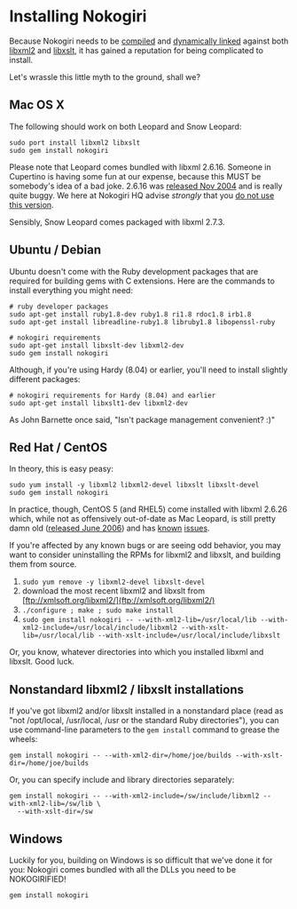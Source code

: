 # Installing Nokogiri

Because Nokogiri needs to be [compiled][] and [dynamically linked][]
against both [libxml2][] and [libxslt][], it has gained a
reputation for being complicated to install.

  [compiled]: http://en.wikipedia.org/wiki/Compiler
  [dynamically linked]: http://en.wikipedia.org/wiki/Dynamic_linker
  [libxml2]: http://xmlsoft.org/index.html
  [libxslt]: http://xmlsoft.org/xslt/

Let's wrassle this little myth to the ground, shall we?

## Mac OS X

The following should work on both Leopard and Snow Leopard:

    sudo port install libxml2 libxslt
    sudo gem install nokogiri

Please note that Leopard comes bundled with libxml 2.6.16. Someone in
Cupertino is having some fun at our expense, because this MUST be
somebody's idea of a bad joke. 2.6.16 was [released Nov 2004][] and is
really quite buggy. We here at Nokogiri HQ advise *strongly* that you
[do not use this version][].

  [released Nov 2004]: http://mail.gnome.org/archives/xml/2004-November/msg00074.html
  [do not use this version]: http://github.com/tenderlove/nokogiri/blob/master/lib/nokogiri/version_warning.rb#L2

Sensibly, Snow Leopard comes packaged with libxml 2.7.3.

## Ubuntu / Debian

Ubuntu doesn't come with the Ruby development packages that are
required for building gems with C extensions. Here are the commands to
install everything you might need:

    # ruby developer packages
    sudo apt-get install ruby1.8-dev ruby1.8 ri1.8 rdoc1.8 irb1.8
    sudo apt-get install libreadline-ruby1.8 libruby1.8 libopenssl-ruby

    # nokogiri requirements
    sudo apt-get install libxslt-dev libxml2-dev
    sudo gem install nokogiri

Although, if you're using Hardy (8.04) or earlier, you'll need to install slightly different packages:

    # nokogiri requirements for Hardy (8.04) and earlier
    sudo apt-get install libxslt1-dev libxml2-dev

As John Barnette once said, "Isn't package management convenient? :)"

## Red Hat / CentOS

In theory, this is easy peasy:

    sudo yum install -y libxml2 libxml2-devel libxslt libxslt-devel
    sudo gem install nokogiri

In practice, though, CentOS 5 (and RHEL5) come installed with libxml 2.6.26
which, while not as offensively out-of-date as Mac Leopard, is still
pretty damn old ([released June 2006][]) and has [known][] [issues][].

If you're affected by any known bugs or are seeing odd behavior, you
may want to consider uninstalling the RPMs for libxml2 and libxslt,
and building them from source.

  [released June 2006]: http://mail.gnome.org/archives/xml/2006-June/msg00043.html
  [known]: http://github.com/tenderlove/nokogiri/issues#issue/243
  [issues]: http://github.com/tenderlove/nokogiri/issues#issue/122

 1. `sudo yum remove -y libxml2-devel libxslt-devel`
 2. download the most recent libxml2 and libxslt from [ftp://xmlsoft.org/libxml2/](ftp://xmlsoft.org/libxml2/)
 3. `./configure ; make ; sudo make install`
 4. `sudo gem install nokogiri -- --with-xml2-lib=/usr/local/lib --with-xml2-include=/usr/local/include/libxml2 --with-xslt-lib=/usr/local/lib --with-xslt-include=/usr/local/include/libxslt`

Or, you know, whatever directories into which you installed libxml and libxslt. Good luck.

## Nonstandard libxml2 / libxslt installations

If you've got libxml2 and/or libxslt installed in a nonstandard place
(read as "not /opt/local, /usr/local, /usr or the standard Ruby
directories"), you can use command-line parameters to the `gem
install` command to grease the wheels:

    gem install nokogiri -- --with-xml2-dir=/home/joe/builds --with-xslt-dir=/home/joe/builds

Or, you can specify include and library directories separately:

    gem install nokogiri -- --with-xml2-include=/sw/include/libxml2 --with-xml2-lib=/sw/lib \
      --with-xslt-dir=/sw

## Windows

Luckily for you, building on Windows is so difficult that we've done
it for you: Nokogiri comes bundled with all the DLLs you need to be
NOKOGIRIFIED!

    gem install nokogiri
